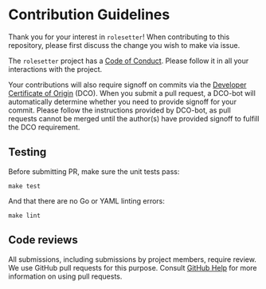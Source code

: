 # Contribution Guidelines

Thank you for your interest in `rolesetter`! When contributing to this repository, please first discuss the change you wish to make via issue. 

The `rolesetter` project has a [Code of Conduct](CODE-OF-CONDUCT.md). Please follow it in all your interactions with the project.

Your contributions will also require signoff on commits via the [Developer Certificate of Origin](https://developercertificate.org/) (DCO). When you submit a pull request, a DCO-bot will automatically determine whether you need to provide signoff for your commit. Please follow the instructions provided by DCO-bot, as pull requests cannot be merged until the author(s) have provided signoff to fulfill the DCO requirement.

## Testing

Before submitting PR, make sure the unit tests pass:

```shell
make test
```

And that there are no Go or YAML linting errors:

```shell
make lint
```

## Code reviews

All submissions, including submissions by project members, require review. We
use GitHub pull requests for this purpose. Consult [GitHub Help](https://help.github.com/articles/about-pull-requests/) for more information on using pull requests.

